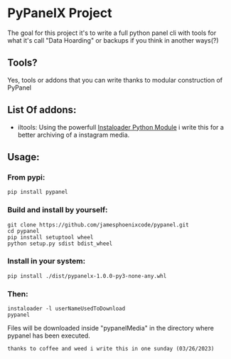 # PyPanelX Project
The goal for this project it's to write a full python panel cli with tools for what it's call "Data Hoarding" or backups if you think in another ways(?)
## Tools?
Yes, tools or addons that you can write thanks to modular construction of PyPanel
## List Of addons:
- iltools: Using the powerfull [Instaloader Python Module](https://instaloader.github.io/as-module.html) i write this for a better archiving of a instagram media.

## Usage:
### From pypi:
```
pip install pypanel
```
### Build and install by yourself:
```
git clone https://github.com/jamesphoenixcode/pypanel.git
cd pypanel
pip install setuptool wheel
python setup.py sdist bdist_wheel
```
### Install in your system:
```
pip install ./dist/pypanelx-1.0.0-py3-none-any.whl
```
### Then:
```
instaloader -l userNameUsedToDownload
pypanel
```
Files will be downloaded inside "pypanelMedia" in the directory where pypanel has been executed.

`thanks to coffee and weed i write this in one sunday (03/26/2023)`